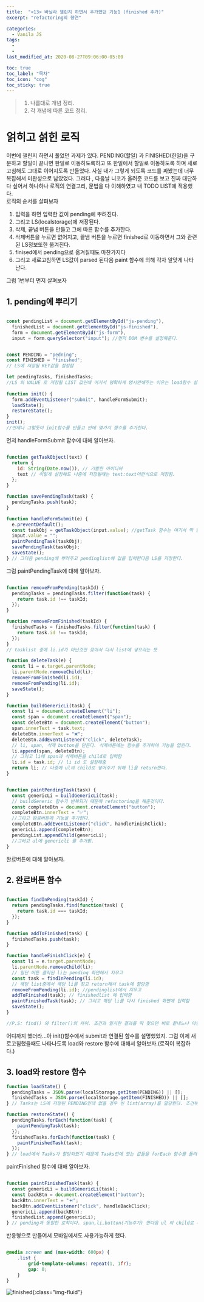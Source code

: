 ```yaml
---
title:  "<13> 바닐라 챌린지 하면서 추가했던 기능1 (finished 추가)"
excerpt: "refactoring의 향연"

categories:
  - Vanila JS
tags:
  - 
  - 
last_modified_at: 2020-08-27T09:06:00-05:00

toc: true
toc_label: "목차"
toc_icon: "cog"
toc_sticky: true
---
```


> 1. 나름대로 개념 정리.  
> 2. 각 개념에 따른 코드 정리.  


# 얽히고 섥힌 로직

이번에 챌린지 하면서 풀었던 과제가 있다. PENDING(할일) 과 FINISHED(한일)을 구분하고 할일이 끝나면 한일로 이동하도록하고 또 한일에서 할일로 이동하도록 하며 새로고침해도 그대로 이어지도록 만들었다. 사실 내가 그렇게 되도록 코드를 짜봤는데 너무 복잡해서 미완성으로 남았었다. 그러다 , 다음날 니코가 올려준 코드를 보고 진짜 대단하다 싶어서 하나하나 로직의 연결고리, 문법을 다 이해하였고 내  TODO LIST에 적용했다. \
로직의 순서를 살펴보자

1. 입력을 하면 입력한 값이 pending에 뿌려진다. 
2. 그리고 LS(localstorage)에 저장된다.
3. 삭제, 끝냄 버튼을 만들고 그에 따른 함수를 추가한다.
4. 삭제버튼을 누르면 없어지고, 끝냄 버튼을 누르면 finished로 이동하면서 그와 관련된 LS정보또한 옮겨진다.
5. finised에서 pending으로 옮겨질때도 마찬가지다
6. 그리고 새로고침하면 LS값이 parsed 된다음 paint 함수에 의해 각자 알맞게 나타난다.

그럼 1번부터 먼저 살펴보자

## 1. pending에 뿌리기


```javascript

const pendingList = document.getElementById("js-pending"),
  finishedList = document.getElementById("js-finished"),
  form = document.getElementById("js-form"),
  input = form.querySelector("input"); //먼저 DOM 변수를 설정해준다.


const PENDING = "pedning";
const FINISHED = "finished";
// LS에 저장될 KEY값을 설정함

let pendingTasks, finishedTasks;
//LS 의 VALUE 로 저장될 LIST 값인데 여기서 명확하게 명시안해주는 이유는 load함수 설명할때 알게된다.
  
function init() {
  form.addEventListener("submit", handleFormSubmit);
  loadState();
  restoreState();
}
init();
//언제나 그렇듯이 init함수를 만들고 안에 몇가지 함수를 추가한다.
```

먼저 handleFormSubmit 함수에 대해 알아보자.

```javascript

function getTaskObject(text) {
  return {
    id: String(Date.now()), // 기발한 아이디어
    text // 이렇게 설정해도 나중에 저장될떄는 text:text이런식으로 저장됨.
  };
}

function savePendingTask(task) {
  pendingTasks.push(task);
}

function handleFormSubmit(e) {
  e.preventDefault();
  const taskObj = getTaskObject(input.value); //getTask 함수는 여기서 딱 한 번 쓰이기 때문에 따로 빼지 않아도 상관없는데 니코는 강조하기 위해 따로 빼둔것 같다
  input.value = "";
  paintPendingTask(taskObj);
  savePendingTask(taskObj);
  saveState();
} // 그다음 pending에 뿌려주고 pendinglist에 값을 입력한다음 LS를 저장한다. 
```
그럼 paintPendingTask에 대해 알아보자.

```javascript

function removeFromPending(taskId) {
  pendingTasks = pendingTasks.filter(function(task) {
    return task.id !== taskId;
  });
}

function removeFromFinished(taskId) {
  finishedTasks = finishedTasks.filter(function(task) {
    return task.id !== taskId;
  });
}
// tasklist 중에 li.id가 아닌것만 찾아서 다시 list에 넣으라는 뜻

function deleteTask(e) {
  const li = e.target.parentNode;
  li.parentNode.removeChild(li);
  removeFromFinished(li.id);
  removeFromPending(li.id);
  saveState();
}

function buildGenericLi(task) {
  const li = document.createElement("li");
  const span = document.createElement("span");
  const deleteBtn = document.createElement("button");
  span.innerText = task.text;
  deleteBtn.innerText = "❌";
  deleteBtn.addEventListener("click", deleteTask);
  // li, span, 삭제 button을 만든다. 삭제버튼에는 함수를 추가하여 기능을 입힌다.
  li.append(span, deleteBtn);
  // 그리고 li에 span과 삭제버튼을 child로 입력함
  li.id = task.id; // li id 도 설정해줌
  return li; // 나중에 ul의 child로 넣어주기 위해 li을 return한다.
}


function paintPendingTask(task) {
  const genericLi = buildGenericLi(task);
  // buildGeneric 함수가 반복되기 때문에 refactoring을 해준것이다.
  const completeBtn = document.createElement("button");
  completeBtn.innerText = "✅";
  //그리고 완료버튼에 기능을 추가한다. 
  completeBtn.addEventListener("click", handleFinishClick);
  genericLi.append(completeBtn);
  pendingList.appendChild(genericLi);
  //그러고 ul에 genericli 를 추가함.
}
```

완료버튼에 대해 알아보자.

## 2. 완료버튼 함수

```javascript

function findInPending(taskId) {
  return pendingTasks.find(function(task) {
    return task.id === taskId;
  });
}

function addToFinished(task) {
  finishedTasks.push(task);
}

function handleFinishClick(e) {
  const li = e.target.parentNode;
  li.parentNode.removeChild(li);
  // 일단 버튼 클릭된 li는 pending 화면에서 지우고
  const task = findInPending(li.id);
  // 해당 list중에서 해당 li를 찾고 return해서 task에 할당함
  removeFromPending(li.id); //pendinglist에서 지우고
  addToFinished(task); // finishedlist 에 입력함
  paintFinishedTask(task); // 그리고 해당 li를 다시 finished 화면에 입력함
  saveState();
}

//P.S: find() 와 filter()의 차이. 조건과 일치한 결과를 딱 찾으면 바로 끝내느냐 아님 조건과 일치한 결과를 모두 찾아내느냐의 차이다. 따라서 find()는 결과값이 1개이고 filter()는 결과값이 2개이상일 수 있다.

```
어디까지 했더라...아 init()함수에서 submit과 연결된 함수를 설명했었지. 그럼 이제 새로고침했을때도 나타나도록 load와 restore 함수에 대해서 알아보자.(로직이 복잡하다.)

## 3. load와 restore 함수

```javascript
function loadState() {
  pendingTasks = JSON.parse(localStorage.getItem(PENDING)) || [];
  finishedTasks = JSON.parse(localStorage.getItem(FINISHED)) || [];
} // Tasks는 LS에 저장된 PENDING인데 없을 경우 빈 list(array)를 할당한다. 조건부 할당이기 때문에 ("||" 때문에) 애초에 명시안해준것이다.

function restoreState() {
  pendingTasks.forEach(function(task) {
    paintPendingTask(task);
  });
  finishedTasks.forEach(function(task) {
    paintFinishedTask(task);
  });
} // load에서 Tasks가 할당되었기 때문에 Tasks안에 있는 값들을 forEach 함수를 돌려 하나하나 손수 화면에 입력한다.

```
paintFinished 함수에 대해 알아보자.

```javascript

function paintFinishedTask(task) {
  const genericLi = buildGenericLi(task);
  const backBtn = document.createElement("button");
  backBtn.innerText = "⏪";
  backBtn.addEventListener("click", handleBackClick);
  genericLi.append(backBtn);
  finishedList.append(genericLi);
} // pending과 동일한 로직이다. span,li,button(기능추가) 한다음 ul 의 child로 추가한다.
```

반응형으로 만들어서 모바일에서도 사용가능하게 했다.

```css

@media screen and (max-width: 600px) {
    .list {
        grid-template-columns: repeat(1, 1fr);
        gap: 0;
    }
}
```

![finished](https://yeonghunko.github.io/assets/img/vanila/finished.png){:class="img-fluid"}




